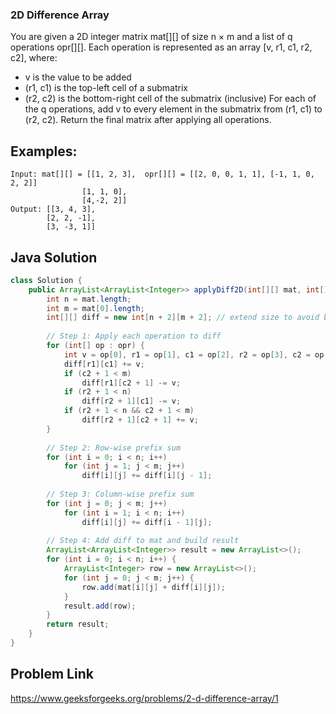 ### 2D Difference Array
You are given a 2D integer matrix mat[][] of size n × m and a list of q operations opr[][]. Each operation is represented as an array [v, r1, c1, r2, c2], where:

- v is the value to be added
- (r1, c1) is the top-left cell of a submatrix
- (r2, c2) is the bottom-right cell of the submatrix (inclusive)
For each of the q operations, add v to every element in the submatrix from (r1, c1) to (r2, c2). Return the final matrix after applying all operations.

## Examples:
```
Input: mat[][] = [[1, 2, 3],  opr[][] = [[2, 0, 0, 1, 1], [-1, 1, 0, 2, 2]]
                [1, 1, 0],
                [4,-2, 2]]
Output: [[3, 4, 3],
        [2, 2, -1],
        [3, -3, 1]] 
```

## Java Solution
```java
class Solution {
    public ArrayList<ArrayList<Integer>> applyDiff2D(int[][] mat, int[][] opr) {
        int n = mat.length;
        int m = mat[0].length;
        int[][] diff = new int[n + 2][m + 2]; // extend size to avoid bounds issues
        
        // Step 1: Apply each operation to diff
        for (int[] op : opr) {
            int v = op[0], r1 = op[1], c1 = op[2], r2 = op[3], c2 = op[4];
            diff[r1][c1] += v;
            if (c2 + 1 < m)
                diff[r1][c2 + 1] -= v;
            if (r2 + 1 < n)
                diff[r2 + 1][c1] -= v;
            if (r2 + 1 < n && c2 + 1 < m)
                diff[r2 + 1][c2 + 1] += v;
        }
        
        // Step 2: Row-wise prefix sum
        for (int i = 0; i < n; i++)
            for (int j = 1; j < m; j++)
                diff[i][j] += diff[i][j - 1];
        
        // Step 3: Column-wise prefix sum
        for (int j = 0; j < m; j++)
            for (int i = 1; i < n; i++)
                diff[i][j] += diff[i - 1][j];
        
        // Step 4: Add diff to mat and build result
        ArrayList<ArrayList<Integer>> result = new ArrayList<>();
        for (int i = 0; i < n; i++) {
            ArrayList<Integer> row = new ArrayList<>();
            for (int j = 0; j < m; j++) {
                row.add(mat[i][j] + diff[i][j]);
            }
            result.add(row);
        }
        return result;
    }
}
```

## Problem Link
<a>https://www.geeksforgeeks.org/problems/2-d-difference-array/1</a>
